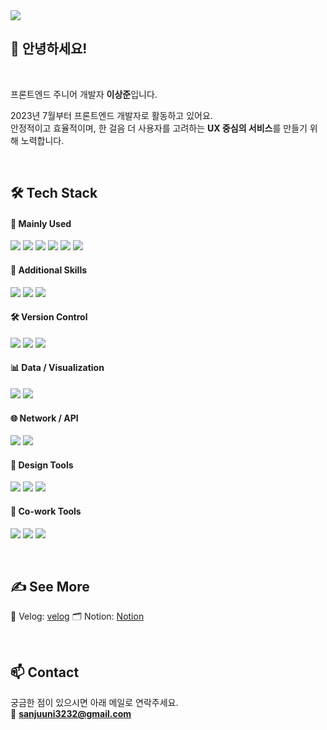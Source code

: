 <img src="https://capsule-render.vercel.app/api?type=waving&color=0:FFE259,100:FFA751&height=160&section=header&text=LEE%20SANG%20JUN&fontColor=333333&fontAlign=50&fontAlignY=40&fontSize=40&desc=Frontend%20Developer%20%7C%20React%20%7C%20TypeScript&descAlign=50&descAlignY=70&descSize=20&descColor=333333" />


## 👋 안녕하세요!  
<br>

프론트엔드 주니어 개발자 **이상준**입니다.

2023년 7월부터 프론트엔드 개발자로 활동하고 있어요.  
안정적이고 효율적이며, 한 걸음 더 사용자를 고려하는 **UX 중심의 서비스**를 만들기 위해 노력합니다.

<br>

## 🛠️ Tech Stack

#### 🔷 Mainly Used
<p>
  <img src="https://img.shields.io/badge/React-61DAFB?style=flat&logo=react&logoColor=000000" />
  <img src="https://img.shields.io/badge/TypeScript-3178C6?style=flat&logo=typescript&logoColor=ffffff" />
  <img src="https://img.shields.io/badge/JavaScript-F7DF1E?style=flat&logo=javascript&logoColor=000000" />
  <img src="https://img.shields.io/badge/Next.js-000000?style=flat&logo=nextdotjs&logoColor=ffffff" />
  <img src="https://img.shields.io/badge/CSS3-1572B6?style=flat&logo=css3&logoColor=ffffff" />
  <img src="https://img.shields.io/badge/TailwindCSS-06B6D4?style=flat&logo=tailwindcss&logoColor=ffffff" />
</p>

#### 🧩 Additional Skills
<p>
  <img src="https://img.shields.io/badge/Zustand-000000?style=flat&logo=react&logoColor=white" />
  <img src="https://img.shields.io/badge/Vite-646CFF?style=flat&logo=vite&logoColor=white" />
  <img src="https://img.shields.io/badge/Storybook-FF4785?style=flat&logo=storybook&logoColor=white" />
</p>

#### 🛠 Version Control
<p> <img src="https://img.shields.io/badge/Git-F05032?style=flat&logo=git&logoColor=white" /> <img src="https://img.shields.io/badge/GitHub-181717?style=flat&logo=github&logoColor=white" /> <img src="https://img.shields.io/badge/Sourcetree-0052CC?style=flat&logo=sourcetree&logoColor=white" /> </p>

#### 📊 Data / Visualization
<p>
  <img src="https://img.shields.io/badge/Chart.js-FF6384?style=flat&logo=chartdotjs&logoColor=white" />
  <img src="https://img.shields.io/badge/D3.js-F9A03C?style=flat&logo=d3dotjs&logoColor=white" />
</p>

#### 🌐 Network / API
<p>
  <img src="https://img.shields.io/badge/Axios-5A29E4?style=flat&logo=axios&logoColor=white" />
  <img src="https://img.shields.io/badge/Fetch%20API-000000?style=flat&logo=javascript&logoColor=white" />
</p>

#### 🎨 Design Tools
<p>
  <img src="https://img.shields.io/badge/Figma-F24E1E?style=flat&logo=figma&logoColor=white" />
  <img src="https://img.shields.io/badge/Photoshop-31A8FF?style=flat&logo=adobephotoshop&logoColor=white" />
  <img src="https://img.shields.io/badge/Illustrator-FF9A00?style=flat&logo=adobeillustrator&logoColor=white" />
</p>

#### 🤝 Co-work Tools
<p> <img src="https://img.shields.io/badge/Notion-000000?style=flat&logo=notion&logoColor=white" /> <img src="https://img.shields.io/badge/Figma-F24E1E?style=flat&logo=figma&logoColor=white" /> <img src="https://img.shields.io/badge/Slack-4A154B?style=flat&logo=slack&logoColor=white" /> </p>

<br>

## ✍️ See More

📒 Velog: [velog](https://velog.io/@vlck1111)
🗂️ Notion: [Notion](https://sanjuuni32.notion.site/About-Me-1cfbee03037780f6bfdded9cb957badd?pvs=74)
 
<br>

## 📫 Contact

궁금한 점이 있으시면 아래 메일로 연락주세요.  
📧 **sanjuuni3232@gmail.com**
<br>

<!--
![Top Langs](https://github-readme-stats.vercel.app/api/top-langs/?username=HOLYMOLYJUN&layout=compact&langs_count=6&theme=default)

-->
